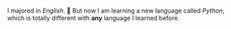 I majored in *English*. 🎉 But now I am learning a new language called *Python*, which is totally different with **any** language I learned before.
